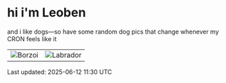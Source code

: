 # hi i'm Leoben

and i like dogs—so have some random dog pics that change whenever my CRON feels like it

|  |  |
|--------|----------|
| ![Borzoi](https://random-dog-vercel.vercel.app/api/random-borzoi?v=1749727856) | ![Labrador](https://random-dog-vercel.vercel.app/api/random-labrador?v=1749727856) |

Last updated: 2025-06-12 11:30 UTC
